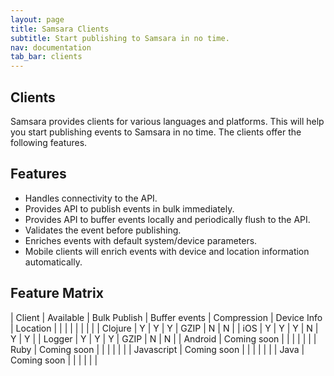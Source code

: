 ```yaml
---
layout: page
title: Samsara Clients
subtitle: Start publishing to Samsara in no time.
nav: documentation
tab_bar: clients
---
```


## Clients
Samsara provides clients for various languages and platforms. This will help you start publishing events to Samsara in no time. The clients offer the following features.

## Features
* Handles connectivity to the API.
* Provides API to publish events in bulk immediately.
* Provides API to buffer events locally and periodically flush to the API.
* Validates the event before publishing.
* Enriches events with default system/device parameters.
* Mobile clients will enrich events with device and location information automatically.


## Feature Matrix

| Client     | Available   | Bulk Publish | Buffer events | Compression | Device Info | Location |
| | | | | | |
| Clojure    | Y           | Y            | Y             | GZIP        | N           | N        |
| iOS        | Y           | Y            | Y             | N           | Y           | Y        |
| Logger     | Y           | Y            | Y             | GZIP        | N           | N        |
| Android    | Coming soon | | | | | |
| Ruby       | Coming soon | | | | | |
| Javascript | Coming soon | | | | | |
| Java       | Coming soon | | | | | |
